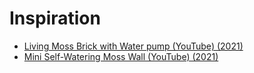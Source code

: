 # Inspiration

* [Living Moss Brick with Water pump (YouTube) (2021)](https://www.youtube.com/watch?v=fH8k3\_UPzc0)
* [Mini Self-Watering Moss Wall (YouTube) (2021)](https://www.youtube.com/watch?v=Bv7yPldAxpQ)
